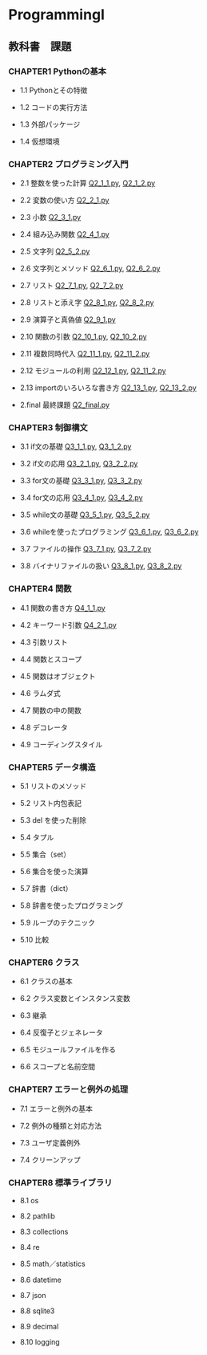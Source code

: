 # ProgrammingI
## 教科書　課題
### CHAPTER1 Pythonの基本
- 1.1 Pythonとその特徴

- 1.2 コードの実行方法

- 1.3 外部パッケージ

- 1.4 仮想環境
### CHAPTER2 プログラミング入門
- 2.1 整数を使った計算   [Q2_1_1.py](CHAPTER2/Q2_1_1.py),  [Q2_1_2.py](CHAPTER2/Q2_1_2.py)

- 2.2 変数の使い方  [Q2_2_1.py](CHAPTER2/Q2_2_1.py)

- 2.3 小数   [Q2_3_1.py](CHAPTER2/Q2_3_1.py)

- 2.4 組み込み関数  [Q2_4_1.py](CHAPTER2/Q2_4_1.py)

- 2.5 文字列  [Q2_5_2.py](CHAPTER2/Q2_5_2.py)

- 2.6 文字列とメソッド  [Q2_6_1.py](CHAPTER2/Q2_6_1.py),  [Q2_6_2.py](CHAPTER2/Q2_6_2.py)

- 2.7 リスト  [Q2_7_1.py](CHAPTER2/Q2_7_1.py),  [Q2_7_2.py](CHAPTER2/Q2_7_2.py)

- 2.8 リストと添え字  [Q2_8_1.py](CHAPTER2/Q2_8_1.py), [Q2_8_2.py](CHAPTER2/Q2_8_2.py)

- 2.9 演算子と真偽値  [Q2_9_1.py](CHAPTER2/Q2_9_1.py)

- 2.10 関数の引数  [Q2_10_1.py](CHAPTER2/Q2_10_1.py), [Q2_10_2.py](CHAPTER2/Q2_10_2.py)

- 2.11 複数同時代入  [Q2_11_1.py](CHAPTER2/Q2_11_1.py), [Q2_11_2.py](CHAPTER2/Q2_11_2.py)

- 2.12 モジュールの利用  [Q2_12_1.py](CHAPTER2/Q2_12_1.py), [Q2_11_2.py](CHAPTER2/Q2_12_2.py)

- 2.13 importのいろいろな書き方  [Q2_13_1.py](CHAPTER2/Q2_13_1.py), [Q2_13_2.py](CHAPTER2/Q2_13_2.py)

- 2.final 最終課題 [Q2_final.py](CHAPTER2/Q2_final.py)
### CHAPTER3 制御構文
- 3.1 if文の基礎 [Q3_1_1.py](CHAPTER3/Q3_1_1.py), [Q3_1_2.py](CHAPTER3/Q3_1_2.py)

- 3.2 if文の応用 [Q3_2_1.py](CHAPTER3/Q3_2_1.py), [Q3_2_2.py](CHAPTER3/Q3_2_2.py)

- 3.3 for文の基礎 [Q3_3_1.py](CHAPTER3/Q3_3_1.py), [Q3_3_2.py](CHAPTER3/Q3_3_2.py)

- 3.4 for文の応用 [Q3_4_1.py](CHAPTER3/Q3_4_1.py), [Q3_4_2.py](CHAPTER3/Q3_4_2.py)


- 3.5 while文の基礎 [Q3_5_1.py](CHAPTER3/Q3_5_1.py), [Q3_5_2.py](CHAPTER3/Q3_5_2.py)

- 3.6 whileを使ったプログラミング [Q3_6_1.py](CHAPTER3/Q3_6_1.py), [Q3_6_2.py](CHAPTER3/Q3_6_2.py)

- 3.7 ファイルの操作 [Q3_7_1.py](CHAPTER3/Q3_7_1.py), [Q3_7_2.py](CHAPTER3/Q3_7_2.py)


- 3.8 バイナリファイルの扱い [Q3_8_1.py](CHAPTER3/Q3_8_1.py), [Q3_8_2.py](CHAPTER3/Q3_8_2.py)
### CHAPTER4 関数
- 4.1 関数の書き方 [Q4_1_1.py](CHAPTER4/Q4_1_1.py)

- 4.2 キーワード引数 [Q4_2_1.py](CHAPTER4/Q4_2_1.py)

- 4.3 引数リスト

- 4.4 関数とスコープ

- 4.5 関数はオブジェクト

- 4.6 ラムダ式

- 4.7 関数の中の関数

- 4.8 デコレータ

- 4.9 コーディングスタイル
### CHAPTER5 データ構造
- 5.1 リストのメソッド

- 5.2 リスト内包表記

- 5.3 del を使った削除

- 5.4 タプル

- 5.5 集合（set）

- 5.6 集合を使った演算

- 5.7 辞書（dict）

- 5.8 辞書を使ったプログラミング

- 5.9 ループのテクニック

- 5.10 比較
### CHAPTER6 クラス
- 6.1 クラスの基本

- 6.2 クラス変数とインスタンス変数

- 6.3 継承

- 6.4 反復子とジェネレータ

- 6.5 モジュールファイルを作る

- 6.6 スコープと名前空間
### CHAPTER7 エラーと例外の処理
- 7.1 エラーと例外の基本

- 7.2 例外の種類と対応方法

- 7.3 ユーザ定義例外

- 7.4 クリーンアップ
### CHAPTER8 標準ライブラリ
- 8.1 os

- 8.2 pathlib

- 8.3 collections

- 8.4 re

- 8.5 math／statistics

- 8.6 datetime

- 8.7 json

- 8.8 sqlite3

- 8.9 decimal

- 8.10 logging
